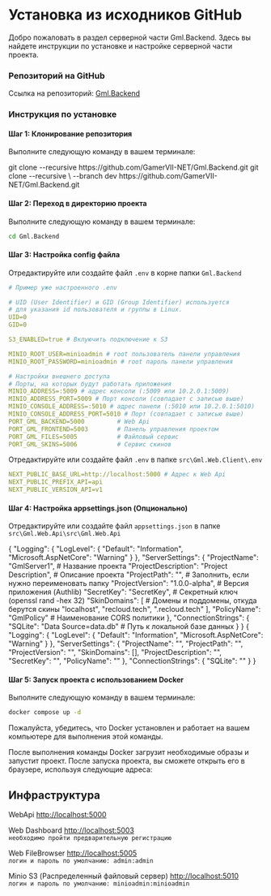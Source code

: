 # Установка из исходников GitHub

Добро пожаловать в раздел серверной части Gml.Backend. Здесь вы найдете инструкции по установке и настройке серверной части проекта.

### Репозиторий на GitHub

Ссылка на репозиторий: [Gml.Backend](https://github.com/GamerVII-NET/Gml.Backend)

### Инструкция по установке

#### Шаг 1: Клонирование репозитория

Выполните следующую команду в вашем терминале:

<tabs>
    <tab title="Стабильная версия">
      <code-block lang="bash">
        git clone --recursive https://github.com/GamerVII-NET/Gml.Backend.git
      </code-block>
    </tab>
    <tab title="Последняя актуальная">
      <code-block lang="bash">
            git clone --recursive \
                      --branch dev https://github.com/GamerVII-NET/Gml.Backend.git
      </code-block>
    </tab>
</tabs>

#### Шаг 2: Переход в директорию проекта

Выполните следующую команду в вашем терминале:

```bash
cd Gml.Backend
```

#### Шаг 3: Настройка config файла

Отредактируйте или создайте файл `.env` в корне папки `Gml.Backend`

```yaml
# Пример уже настроенного .env

# UID (User Identifier) и GID (Group Identifier) используется
# для указания id пользователя и группы в Linux.
UID=0
GID=0

S3_ENABLED=true # Вклуючить подключение к S3

MINIO_ROOT_USER=minioadmin # root пользователь панели управления
MINIO_ROOT_PASSWORD=minioadmin # root пароль панели управления

# Настройки внешнего доступа 
# Порты, на которых будут работать приложения
MINIO_ADDRESS=:5009 # адрес консоли (:5009 или 10.2.0.1:5009)
MINIO_ADDRESS_PORT=5009 # Порт консоли (совпадает с записью выше)
MINIO_CONSOLE_ADDRESS=:5010 # адрес панели (:5010 или 10.2.0.1:5010)
MINIO_CONSOLE_ADDRESS_PORT=5010 # Порт (совпадает с записью выше)
PORT_GML_BACKEND=5000         # Web Api
PORT_GML_FRONTEND=5003        # Панель управления проектом
PORT_GML_FILES=5005           # Файловый сервис
PORT_GML_SKINS=5006           # Сервис скинов 
```

Отредактируйте или создайте файл `.env` в папке `src\Gml.Web.Client\.env`

```yaml
NEXT_PUBLIC_BASE_URL=http://localhost:5000 # Адрес к Web Api
NEXT_PUBLIC_PREFIX_API=api
NEXT_PUBLIC_VERSION_API=v1
```

#### Шаг 4: Настройка appsettings.json (Опционально)

Отредактируйте или создайте файл `appsettings.json` в папке `src\Gml.Web.Api\src\Gml.Web.Api`

<tabs>
    <tab title="Пример">
      <code-block lang="json">
        {
          "Logging": {
            "LogLevel": {
              "Default": "Information",
              "Microsoft.AspNetCore": "Warning"
            }
          },
          "ServerSettings": {
            "ProjectName": "GmlServer1", # Название проекта
            "ProjectDescription": "Project Description", # Описание проекта
            "ProjectPath": "", # Заполнить, если нужно переименовать папку
            "ProjectVersion": "1.0.0-alpha", # Версия приложения (Authlib)
            "SecretKey": "SecretKey", # Секретный ключ (openssl rand -hex 32)
            "SkinDomains": [ # Домены и поддомены, откуда берутся скины
                "localhost",
                "recloud.tech",
                ".recloud.tech"
            ],
            "PolicyName": "GmlPolicy" # Наименование CORS политики
          },
          "ConnectionStrings": {
            "SQLite": "Data Source=data.db" # Путь к локальной базе данных
          }
        }
        </code-block>
    </tab>
    <tab title="Чистый файл">
        <code-block lang="json">
        {
          "Logging": {
            "LogLevel": {
              "Default": "Information",
              "Microsoft.AspNetCore": "Warning"
            }
          },
          "ServerSettings": {
            "ProjectName": "",
            "ProjectPath": "",
            "ProjectVersion": "",
            "SkinDomains": [],
            "ProjectDescription": "",
            "SecretKey": "",
            "PolicyName": ""
          },
          "ConnectionStrings": {
            "SQLite": ""
          }
        }
        </code-block>
    </tab>
</tabs>

#### Шаг 5: Запуск проекта с использованием Docker

Выполните следующую команду в вашем терминале:

```bash
docker compose up -d
```

Пожалуйста, убедитесь, что Docker установлен и работает на вашем компьютере для выполнения этой команды.

После выполнения команды Docker загрузит необходимые образы и запустит проект.
После запуска проекта, вы сможете открыть его в браузере, используя следующие адреса:

## Инфраструктура

<procedure title="Сервеная инфраструктура" id="inject-a-procedure">
    <step>
        <p>
            <span>WebApi</span>
            <a href="http://localhost:5000">http://localhost:5000</a>
        </p>
    </step>
    <step>
        <p>
            <span>Web Dashboard</span>
            <a href="http://localhost:5003">http://localhost:5003</a>
            <br/>
            <code>необходимо пройти предварительную регистрацию</code>
        </p>
    </step>
    <step>
        <p>
            <span>Web FileBrowser</span>
            <a href="http://localhost:5005">http://localhost:5005</a>
            <br/>
            <code>логин и пароль по умолчанию: admin:admin</code>
        </p>
    </step>
    <step>
        <p>
            <span>Minio S3 (Распределенный файловый сервер)</span>
            <a href="http://localhost:5010/">http://localhost:5010</a>
            <br/>
            <code>логин и пароль по умолчанию: minioadmin:minioadmin </code>
        </p>
    </step>
</procedure>


